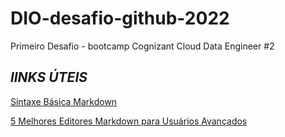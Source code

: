 # DIO-desafio-github-2022
Primeiro Desafio - bootcamp Cognizant Cloud Data Engineer #2

## _lINKS ÚTEIS_

[Sintaxe Básica Markdown](https://www.markdownguide.org/basic-syntax/) 

[5 Melhores Editores Markdown para Usuários Avançados](https://kinsta.com/pt/blog/editores-markdown/)
